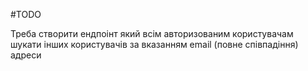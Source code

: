 #TODO

Треба створити ендпоінт який всім авторизованим користувачам шукати інших користувачів за вказанням email (повне співпадіння) адреси